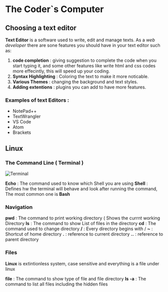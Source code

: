 
# The Coder`s Computer

## Choosing a text editor 

**Text Editor** is a software used to write, edit and manage texts.
As a *web developer* there are sone features you should have in your text editor such as: 
1. **code completion** : giving suggestion to complete the code when you start typing it, and some other features like write html and css codes more effecintly, this will speed up your coding.
2. **Syntax Highlighting** : Coloring the text to make it more noticable.
3. **Various Themes** : changing the background and text styles.
4. **Adding extentions** : plugins you can add to have more features.


### Examples of text Editors :
* NotePad++ 
* TextWrangler 
* VS Code 
* Atom 
* Brackets 


## Linux 
### The Command Line ( Terminal )


![Terminal](https://devblogs.microsoft.com/commandline/wp-content/uploads/sites/33/2020/01/terminal-search.gif)

**Echo** : The command used to know which Shell you are using 
**Shell** : Defines hw the terminal will behave and look after running the command, The most common one is **Bash** 

### Navigation 

**pwd** : The command to print working directory ( Shows the currnt working Directory 
**ls** : The command to show List of files in the directory 
**cd** : The command used to change directory 
**/** : Every directory begins with / 
**~** : Shortcut of home directory 
**.** : reference to current directory 
**..** : reference to parent directory 

### Files 

**Linux** is extintionless system, case sensitive and everything is a file under linux 

**file** : The command to show type of file and file directory 
**ls -a** : The command to list all files including the hidden files 

 
   
   
